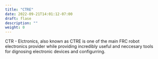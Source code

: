 ```yaml
---
title: "CTRE"
date: 2022-09-21T14:01:12-07:00
draft: flase
description: ""
weight: 0
---
```


CTR - Elctronics, also known as CTRE is one of the main FRC robot electronics provider while providing incredibly useful and neccesary tools for dignosing electronic devices and configurring.